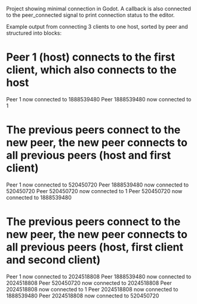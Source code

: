 Project showing minimal connection in Godot. A callback is also connected to the peer_connected signal to print connection status to the editor.

Example output from connecting 3 clients to one host, sorted by peer and structured into blocks:

# Peer 1 (host) connects to the first client, which also connects to the host
Peer 1 now connected to 1888539480
Peer 1888539480 now connected to 1
# The previous peers connect to the new peer, the new peer connects to all previous peers (host and first client)
Peer 1 now connected to 520450720
Peer 1888539480 now connected to 520450720
Peer 520450720 now connected to 1
Peer 520450720 now connected to 1888539480
# The previous peers connect to the new peer, the new peer connects to all previous peers (host, first client and second client)
Peer 1 now connected to 2024518808
Peer 1888539480 now connected to 2024518808
Peer 520450720 now connected to 2024518808
Peer 2024518808 now connected to 1
Peer 2024518808 now connected to 1888539480
Peer 2024518808 now connected to 520450720